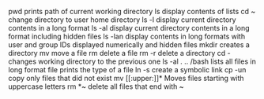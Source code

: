 pwd prints path of current working directory
ls display contents of lists
cd ~ change directory to user home directory
ls -l display current directory contents in a long format
ls -al display current directory contents in a long format including hidden files
ls -lan display contents in long formats with user and group IDs displayed numerically and hidden files
mkdir creates a directory
mv move a file
rm delete a file
rm -r delete a directory
cd - changes working directory to the previous one
ls -al . .. /bash lists all files in long format
file prints the type of a file
ln -s create a symbolic link
cp -un copy only files that did not exist
mv [[:upper:]]*  Moves files starting with uppercase letters
rm *~ delete all files that end with ~
